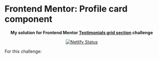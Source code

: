# Frontend Mentor: Profile card component

<p align="center"><strong align="center">My solution for Frontend Mentor <a href="https://www.frontendmentor.io/challenges/single-price-grid-component-5ce41129d0ff452fec5abbbc">Testimonials grid section</a> challenge</strong></p>

<p align="center">
  <a href="https://app.netlify.com/sites/p1t1ch-fm-testimonials-grid-section/deploys">
    <img
      src="https://api.netlify.com/api/v1/badges/289355cc-ded7-49d3-a4a9-945f60bcc799/deploy-status"
      alt="Netlify Status"
    />
  </a>
</p>

For this challenge:
